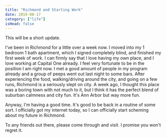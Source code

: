 ```yaml
---
title: "Richmond and Starting Work"
date: 2019-08-17
category: ["life"]
isHead: false
---
```


This will be a short update.

I've been in Richmond for a little over a week now. I moved into my 1 bedroom 1 bath apartment, which I signed completely blind, and finished my first week of work. I can firmly say that I love having my own place, and I love working at Capital One already. I feel very fortunate to be in the position I am right now. I met a good amount of people in my program already and a group of peeps went out last night to some bars. After experiencing the food, walking/driving around the city, and going on a few runs, Richmond is a seriously slept on city. A week ago, I thought this place was a boring town with not much to it, but I think it has the perfect blend of suburban calmness and city fun. It's Ann Arbor but way more fun. 

Anyway, I'm having a good time. It's good to be back in a routine of some sort. I officially got my internet today, so I can officially start scheming about my future in Richmond. 

To any friends out there, please come through and visit. I promise you won't regret it.